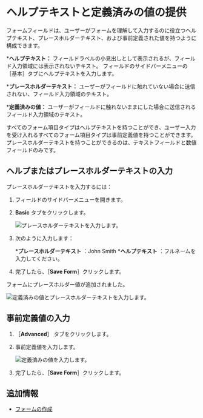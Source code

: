 # ヘルプテキストと定義済みの値の提供

フォームフィールドは、ユーザーがフォームを理解して入力するのに役立つヘルプテキスト、プレースホルダーテキスト、および事前定義された値を持つように構成できます。

***ヘルプテキスト：** フィールドラベルの小見出しとして表示されるが、フィールド入力領域には表示されないテキスト。 フィールドのサイドバーメニューの［基本］タブにヘルプテキストを入力します。

***プレースホルダーテキスト：** ユーザーがフィールドに触れていない場合に送信されない、フィールド入力領域のテキスト。

***定義済みの値：** ユーザーがフィールドに触れないままにした場合に送信されるフィールド入力領域のテキスト。

すべてのフォーム項目タイプはヘルプテキストを持つことができ、ユーザー入力を受け入れるすべてのフォーム項目タイプは事前定義値を持つことができます。 プレースホルダーテキストを持つことができるのは、テキストフィールドと数値フィールドのみです。

<a name="entering-help-or-placeholder-texts" />

## ヘルプまたはプレースホルダーテキストの入力

プレースホルダーテキストを入力するには：

1. フィールドのサイドバーメニューを開きます。
1. **Basic** タブをクリックします。

    ![プレースホルダーテキストを入力します。](./providing-help-text-and-predefined-values/images/01.png)

1. 次のように入力します：

    ***プレースホルダーテキスト** ：John Smith
    ***ヘルプテキスト** ：フルネームを入力してください。

1. 完了したら、［**Save Form**］クリックします。

フォームにプレースホルダー値が追加されました。

![定義済みの値とプレースホルダーテキストを入力します。](./providing-help-text-and-predefined-values/images/02.png)

<a name="entering-a-predefined-value" />

## 事前定義値の入力

1. ［**Advanced**］ タブをクリックします。
1. 事前定義値を入力します。

    ![定義済みの値を入力します。](./providing-help-text-and-predefined-values/images/03.png)

1. 完了したら、［**Save Form**］クリックします。

<a name="additional-information" />

## 追加情報

* [フォームの作成](./creating-forms.md)
